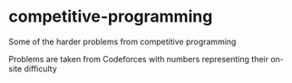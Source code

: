 # competitive-programming
Some of the harder problems from competitive programming

Problems are taken from Codeforces with numbers representing their on-site difficulty
